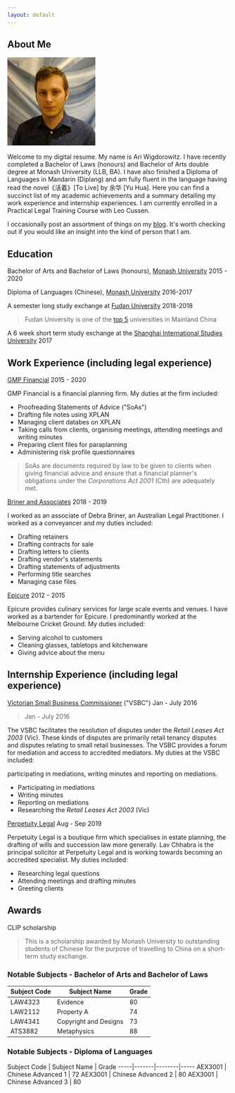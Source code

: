 ```yaml
---
layout: default
---
```


## About Me

<img class="profile-picture" src="sherlock.jpg">

Welcome to my digital resume. My name is Ari Wigdorowitz. I have recently completed a Bachelor of Laws (honours) and Bachelor of Arts double degree at Monash University (LLB, BA).  I have also finished a Diploma of Languages in Mandarin (Diplang) and am fully fluent in the language having read the novel《活着》[To Live] by 余华 [Yu Hua]. Here you can find a succinct list of my academic achievements and a summary detailing my work experience and internship experiences. I am currently enrolled in a Practical Legal Training Course with Leo Cussen.  

I occasionally post an assortment of things on my [blog](https://wigdo.github.io/papyrus). It's worth checking out if you would like an insight into the kind of person that I am.  

## Education

Bachelor of Arts and Bachelor of Laws (honours), [Monash University](https://www.monash.edu/study/why-choose-monash/our-rankings)
2015 - 2020

Diploma of Languages (Chinese), [Monash University](https://www.monash.edu/study/why-choose-monash/our-rankings)
2016-2017

A semester long study exchange at [Fudan University](https://en.wikipedia.org/wiki/Fudan_University 'highly regarded Chinese university')
2018-2018

> Fudan University is one of the [top 5](https://www.timeshighereducation.com/student/best-universities/best-universities-china) universities in Mainland China

A 6 week short term study exchange at the [Shanghai International Studies University](https://en.wikipedia.org/wiki/Shanghai_International_Studies_University) 2017

## Work Experience (including legal experience)

[GMP Financial](https://gmpfinancial.com.au/) 2015 - 2020
<p> GMP Financial is a financial planning firm. My duties at the firm included:
</p>

<ul>
  <li> Proofreading Statements of Advice ("SoAs") </li>
  <li> Drafting file notes using XPLAN </li>
  <li> Managing client databes on XPLAN </li>
  <li> Taking calls from clients, organising meetings, attending meetings and writing minutes </li>
  <li> Preparing client files for paraplanning </li>
  <li> Administering risk profile questionnaires </li>
</ul>

> SoAs are documents required
by law to be given to clients when giving financial advice and ensure
that a financial planner's obligations under the <em> Corporations Act 2001
</em> (Cth) are adequately met.


[Briner and Associates](https://lawyerlist.com.au/1829-Briner--Associates.aspx) 2018 - 2019

<p>
I worked as an associate of Debra Briner, an Australian Legal Practitioner. I worked as a conveyancer and my duties included: </p>  
<ul>

  <li> Drafting retainers </li>
  <li> Drafting contracts for sale </li>
  <li> Drafting letters to clients </li>
  <li> Drafting vendor's statements </li>
  <li> Drafting statements of adjustments </li>
  <li> Performing title searches </li>
  <li> Managing case files </li>

</ul>

[Epicure](https://www.epicure.com.au/) 2012 - 2015


<p> Epicure provides culinary services for large scale events and venues. I have
worked as a bartender for Epicure. I predominantly worked at the
Melbourne Cricket Ground. My duties included:   
</p>

<ul>

  <li> Serving alcohol to customers </li>
  <li> Cleaning glasses, tabletops and kitchenware </li>
  <li> Giving advice about the menu </li>

</ul>


## Internship Experience (including legal experience)

[Victorian Small Business Commissioner](https://www.vsbc.vic.gov.au/) ("VSBC") Jan - July 2016
> Jan - July 2016

<p>
The VSBC facilitates the resolution of disputes under the <em> Retail Leases Act 2003 </em> (Vic). These kinds of disputes are primarily retail tenancy disputes and disputes relating to small retail businesses. The VSBC provides a forum for mediation and access to accredited mediators. My duties at the VSBC included:
</p>
 participating in mediations, writing minutes and reporting on mediations.


<ul>

  <li> Participating in mediations </li>
  <li> Writing minutes </li>
  <li> Reporting on mediations </li>
  <li> Researching the <em> Retail Leases Act 2003 </em> (Vic) </li>

</ul>

[Perpetuity Legal](https://www.perpetuitylegal.com.au/) Aug - Sep 2019


<p>
Perpetuity Legal is a boutique firm which specialises in estate planning, the drafting of wills and succession law more generally. Lav Chhabra is the principal solicitor at Perpetuity Legal and is working towards becoming an accredited specialist. My duties included: </p>

<ul>
  <li> Researching legal questions </li>
  <li> Attending meetings and drafting minutes </li>
  <li> Greeting clients </li>  
</ul>


## Awards

CLIP scholarship
> This is a scholarship awarded by Monash University to outstanding students of Chinese for the purpose of travelling to China on a short-term study exchange.

### Notable Subjects - Bachelor of Arts and Bachelor of Laws

Subject Code | Subject Name | Grade
-----|-------|--------
LAW4323 | Evidence | 80
LAW2112 | Property A | 74
LAW4341 |Copyright and Designs| 73
ATS3882 |Metaphysics | 88

### Notable Subjects - Diploma of Languages

Subject Code | Subject Name | Grade
-----|-------|--------|-----
AEX3001 | Chinese Advanced 1  | 72
AEX3001 | Chinese Advanced 2  | 80
AEX3001 | Chinese Advanced 3  | 80
